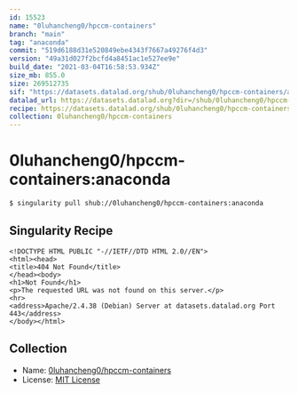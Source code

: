 ```yaml
---
id: 15523
name: "0luhancheng0/hpccm-containers"
branch: "main"
tag: "anaconda"
commit: "519d6188d31e520849ebe4343f7667a49276f4d3"
version: "49a31d027f2bcfd4a8451ac1e527ee9e"
build_date: "2021-03-04T16:58:53.934Z"
size_mb: 855.0
size: 269512735
sif: "https://datasets.datalad.org/shub/0luhancheng0/hpccm-containers/anaconda/2021-03-04-519d6188-49a31d02/49a31d027f2bcfd4a8451ac1e527ee9e.sif"
datalad_url: https://datasets.datalad.org?dir=/shub/0luhancheng0/hpccm-containers/anaconda/2021-03-04-519d6188-49a31d02/
recipe: https://datasets.datalad.org/shub/0luhancheng0/hpccm-containers/anaconda/2021-03-04-519d6188-49a31d02/Singularity
collection: 0luhancheng0/hpccm-containers
---
```


# 0luhancheng0/hpccm-containers:anaconda

```bash
$ singularity pull shub://0luhancheng0/hpccm-containers:anaconda
```

## Singularity Recipe

```singularity
<!DOCTYPE HTML PUBLIC "-//IETF//DTD HTML 2.0//EN">
<html><head>
<title>404 Not Found</title>
</head><body>
<h1>Not Found</h1>
<p>The requested URL was not found on this server.</p>
<hr>
<address>Apache/2.4.38 (Debian) Server at datasets.datalad.org Port 443</address>
</body></html>
```

## Collection

 - Name: [0luhancheng0/hpccm-containers](https://github.com/0luhancheng0/hpccm-containers)
 - License: [MIT License](https://api.github.com/licenses/mit)

